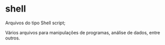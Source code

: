 # shell
Arquivos do tipo Shell script;

Vários arquivos para manipulações de programas, análise de dados, entre outros.
